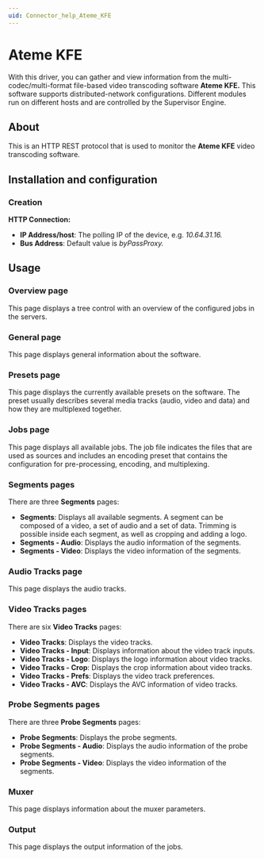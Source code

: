 ```yaml
---
uid: Connector_help_Ateme_KFE
---
```


# Ateme KFE

With this driver, you can gather and view information from the multi-codec/multi-format file-based video transcoding software **Ateme KFE.** This software supports distributed-network configurations. Different modules run on different hosts and are controlled by the Supervisor Engine.

## About

This is an HTTP REST protocol that is used to monitor the **Ateme KFE** video transcoding software.

## Installation and configuration

### Creation

**HTTP Connection:**

- **IP Address/host**: The polling IP of the device, e.g. *10.64.31.16.*
- **Bus Address**: Default value is *byPassProxy.*

## Usage

### Overview page

This page displays a tree control with an overview of the configured jobs in the servers.

### General page

This page displays general information about the software.

### Presets page

This page displays the currently available presets on the software. The preset usually describes several media tracks (audio, video and data) and how they are multiplexed together.

### Jobs page

This page displays all available jobs. The job file indicates the files that are used as sources and includes an encoding preset that contains the configuration for pre-processing, encoding, and multiplexing.

### Segments pages

There are three **Segments** pages:

- **Segments**: Displays all available segments. A segment can be composed of a video, a set of audio and a set of data. Trimming is possible inside each segment, as well as cropping and adding a logo.
- **Segments - Audio**: Displays the audio information of the segments.
- **Segments - Video**: Displays the video information of the segments.

### Audio Tracks page

This page displays the audio tracks.

### Video Tracks pages

There are six **Video Tracks** pages:

- **Video Tracks**: Displays the video tracks.
- **Video Tracks - Input**: Displays information about the video track inputs.
- **Video Tracks - Logo**: Displays the logo information about video tracks.
- **Video Tracks - Crop**: Displays the crop information about video tracks.
- **Video Tracks - Prefs**: Displays the video track preferences.
- **Video Tracks - AVC**: Displays the AVC information of video tracks.

### Probe Segments pages

There are three **Probe Segments** pages:

- **Probe Segments**: Displays the probe segments.
- **Probe Segments - Audio**: Displays the audio information of the probe segments.
- **Probe Segments - Video**: Displays the video information of the segments.

### Muxer

This page displays information about the muxer parameters.

### Output

This page displays the output information of the jobs.
